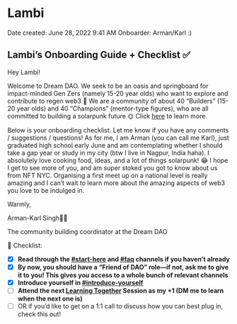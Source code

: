 # Lambi

Date created: June 28, 2022 9:41 AM
Onboarder: Arman/Karl :)

## Lambi’s Onboarding Guide + Checklist ✅

Hey Lambi!

Welcome to Dream DAO. We seek to be an oasis and springboard for impact-minded Gen Zers (namely 15-20 year olds) who want to explore and contribute to regen web3 🌱 We are a community of about 40 “Builders” (15-20 year olds) and 40 “Champions” (mentor-type figures), who are all committed to building a solarpunk future 🌞 Click [here](https://nutshell.dreamdao.xyz) to learn more.

Below is your onboarding checklist. Let me know if you have any comments / suggestions / questions! As for me, I am Arman (you can call me Karl), just graduated high school early June and am contemplating whether I should take a gap year or study in my city (btw I live in Nagpur, India haha). I absolutely love cooking food, ideas, and a lot of things solarpunk! 😂 I hope I get to see more of you, and am super stoked you got to know about us from NFT NYC. Organising a first meet up on a national level is really amazing and I can’t wait to learn more about the amazing aspects of web3 you love to be indulged in.

Warmly,

Arman-Karl Singh👨‍🚀

The community building coordinator at the Dream DAO

<aside>
🔮 Checklist:

- [x]  **Read through the [#start-here](https://discord.com/channels/896096170621947974/896096170621947976) and [#faq](https://discord.com/channels/896096170621947974/931053767367991337) channels if you haven’t already**
- [x]  **By now, you should have a “Friend of DAO” role—if not, ask me to give it to you! This gives you access to a whole bunch of relevant channels**
- [x]  **Introduce yourself in [#introduce-yourself](https://discord.com/channels/896096170621947974/897253464944554015)**
- [ ]  **Attend the next [Learning Together](../../../Guides%20&%20How-To%E2%80%99s%2063c1f45fab634aeaa80bf88fbf4b1c2c/Dream%20DAO%20Learning%20Together%20%F0%9F%8C%9E%20-%20Overview%20506ac632cd274e0392d809956a546ccd.md) Session as my +1 (DM me to learn when the next one is)**
- [ ]  OR if you’d like to get on a 1:1 call to discuss how you can best plug in, check this out!
</aside>